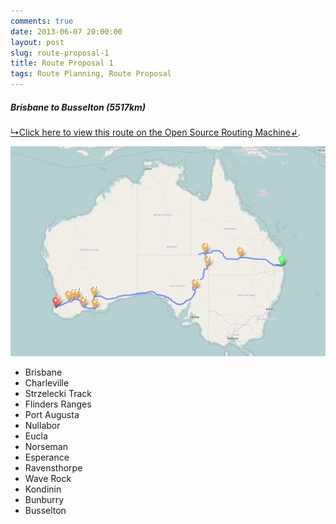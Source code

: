 ```yaml
---
comments: true
date: 2013-06-07 20:00:00
layout: post
slug: route-proposal-1
title: Route Proposal 1
tags: Route Planning, Route Proposal
---
```


##### Brisbane to Busselton (5517km)

[↳Click here to view this route on the Open Source Routing Machine↲](http://osrm.at/3vR).

[![Brisbane to Busselton (5517km)](/images/routes/route-1.png "Brisbane to Busselton (5517km)")](http://osrm.at/3vR)

* Brisbane
* Charleville
* Strzelecki Track
* Flinders Ranges
* Port Augusta
* Nullabor
* Eucla
* Norseman
* Esperance
* Ravensthorpe
* Wave Rock
* Kondinin
* Bunburry
* Busselton
